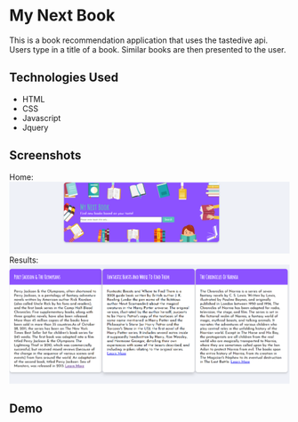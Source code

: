 # My Next Book
This is a book recommendation application that uses the tastedive api. Users type in a title of a book. Similar books are then presented to the user.

## Technologies Used
* HTML 
* CSS
* Javascript
* Jquery

## Screenshots
Home: ![Alt](/images/MyNextBookHome.PNG "Title")
Results: ![Alt](/images/mynextbookresults.PNG "Results")

## Demo

[My Next Book]: https://agyeiyb.github.io/My-Next-Book// "Title"

